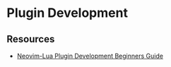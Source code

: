 # Plugin Development

Resources
---
- [Neovim-Lua Plugin Development Beginners Guide](https://www.youtube.com/watch?v=6ch28A_YICQ)

